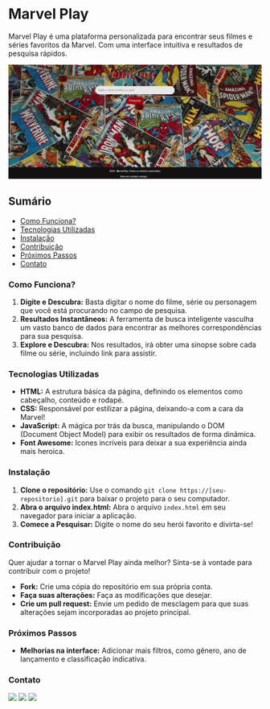 #  Marvel Play

Marvel Play é uma plataforma personalizada para encontrar seus filmes e séries favoritos da Marvel. Com uma interface intuitiva e resultados de pesquisa rápidos.

![Imagem do site](./src/images/site.png)

## Sumário
- [Como Funciona?](#como-funciona)
- [Tecnologias Utilizadas](#tecnologias-utilizadas)
- [Instalação](#instalação)
- [Contribuição](#contribuição)
- [Próximos Passos](#próximos-passos)
- [Contato](#contato)

### **Como Funciona?**

1. **Digite e Descubra:** Basta digitar o nome do filme, série ou personagem que você está procurando no campo de pesquisa.
2. **Resultados Instantâneos:** A ferramenta de busca inteligente vasculha um vasto banco de dados para encontrar as melhores correspondências para sua pesquisa.
3. **Explore e Descubra:** Nos resultados, irá obter uma sinopse sobre cada filme ou série, incluindo link para assistir.

### **Tecnologias Utilizadas**

* **HTML:** A estrutura básica da página, definindo os elementos como cabeçalho, conteúdo e rodapé.
* **CSS:** Responsável por estilizar a página, deixando-a com a cara da Marvel! 
* **JavaScript:** A mágica por trás da busca, manipulando o DOM (Document Object Model) para exibir os resultados de forma dinâmica.
* **Font Awesome:** Icones incríveis para deixar a sua experiência ainda mais heroica.

### **Instalação**

1. **Clone o repositório:** Use o comando `git clone https://[seu-repositorio].git` para baixar o projeto para o seu computador.
2. **Abra o arquivo index.html:** Abra o arquivo `index.html` em seu navegador para iniciar a aplicação.
3. **Comece a Pesquisar:** Digite o nome do seu herói favorito e divirta-se!

### **Contribuição**

Quer ajudar a tornar o Marvel Play ainda melhor? Sinta-se à vontade para contribuir com o projeto! 

* **Fork:** Crie uma cópia do repositório em sua própria conta.
* **Faça suas alterações:** Faça as modificações que desejar.
* **Crie um pull request:** Envie um pedido de mesclagem para que suas alterações sejam incorporadas ao projeto principal.

### **Próximos Passos**

* **Melhorias na interface:** Adicionar mais filtros, como gênero, ano de lançamento e classificação indicativa.

### **Contato**
<div> 
  <a href="https://www.instagram.com/is4r4_?igsh=dm0zc3lscWQyYzc0" target="_blank"><img src="https://img.shields.io/badge/-Instagram-%23E4405F?style=for-the-badge&logo=instagram&logoColor=white" target="_blank"></a>
  <a href = "mailto:sara4786m@gmail.com"><img src="https://img.shields.io/badge/-Gmail-%23333?style=for-the-badge&logo=gmail&logoColor=white" target="_blank"></a>
  <a href="https://www.linkedin.com/in/sara-machado-514294211" target="_blank"><img src="https://img.shields.io/badge/-LinkedIn-%230077B5?style=for-the-badge&logo=linkedin&logoColor=white" target="_blank"></a>
</div>
